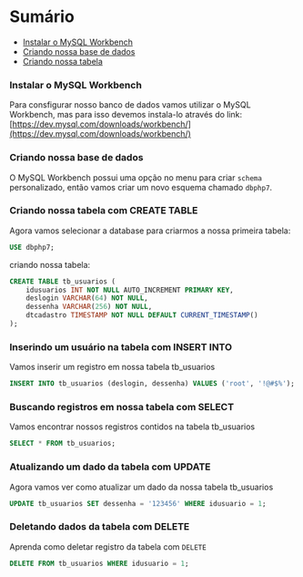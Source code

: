 # Sumário

- [Instalar o MySQL Workbench](#instalar-o-mysql-workbench)
- [Criando nossa base de dados](#criando-nossa-base-de-dados)
- [Criando nossa tabela](#criando-nossa-tabela)


### Instalar o MySQL Workbench

Para consfigurar nosso banco de dados vamos utilizar o MySQL Workbench, mas para isso devemos instala-lo
através do link: [https://dev.mysql.com/downloads/workbench/](https://dev.mysql.com/downloads/workbench/)

### Criando nossa base de dados

O MySQL Workbench possui uma opção no menu para criar `schema` personalizado, então vamos criar um novo esquema
chamado `dbphp7`.

### Criando nossa tabela com CREATE TABLE

Agora vamos selecionar a database para criarmos a nossa primeira tabela:

```sql
USE dbphp7;
```

criando nossa tabela:

```sql
CREATE TABLE tb_usuarios (
    idusuarios INT NOT NULL AUTO_INCREMENT PRIMARY KEY,
    deslogin VARCHAR(64) NOT NULL,
    dessenha VARCHAR(256) NOT NULL,
    dtcadastro TIMESTAMP NOT NULL DEFAULT CURRENT_TIMESTAMP()
);
```

### Inserindo um usuário na tabela com INSERT INTO

Vamos inserir um registro em nossa tabela tb_usuarios

```sql
INSERT INTO tb_usuarios (deslogin, dessenha) VALUES ('root', '!@#$%');
```

### Buscando registros em nossa tabela com SELECT

Vamos encontrar nossos registros contidos na tabela tb_usuarios

```sql
SELECT * FROM tb_usuarios;
```

### Atualizando um dado da tabela com UPDATE

Agora vamos ver como atualizar um dado da nossa tabela tb_usuarios

```sql
UPDATE tb_usuarios SET dessenha = '123456' WHERE idusuario = 1;
```

### Deletando dados da tabela com DELETE

Aprenda como deletar registro da tabela com `DELETE`

```sql
DELETE FROM tb_usuarios WHERE idusuario = 1;
```